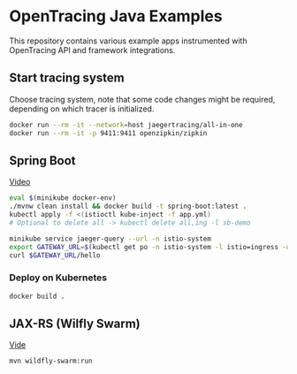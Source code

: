 # OpenTracing Java Examples

This repository contains various example apps instrumented with OpenTracing API and framework integrations.

## Start tracing system
Choose tracing system, note that some code changes might be required, depending on which tracer is initialized.

```bash
docker run --rm -it --network=host jaegertracing/all-in-one
docker run --rm -it -p 9411:9411 openzipkin/zipkin
```

## Spring Boot
[Video](https://youtu.be/RvCcWltMY7U)

```bash
eval $(minikube docker-env) 
./mvnw clean install && docker build -t spring-boot:latest .
kubectl apply -f <(istioctl kube-inject -f app.yml)
# Optional to delete all -> kubectl delete all,ing -l sb-demo
```

```bash
minikube service jaeger-query --url -n istio-system
export GATEWAY_URL=$(kubectl get po -n istio-system -l istio=ingress -o 'jsonpath={.items[0].status.hostIP}'):$(kubectl get svc istio-ingress -n istio-system -o 'jsonpath={.spec.ports[0].nodePort}')
curl $GATEWAY_URL/hello
```

### Deploy on Kubernetes
```bash
docker build .

```

## JAX-RS (Wilfly Swarm)
[Vide](https://youtu.be/gVwLenPH8SY)

```bash
mvn wildfly-swarm:run
```
